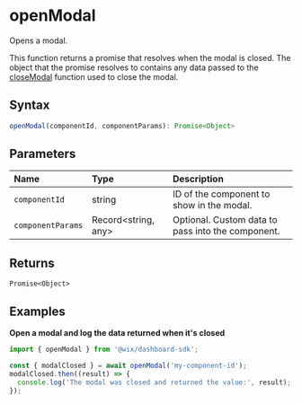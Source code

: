 # openModal

Opens a modal.

This function returns a promise that resolves when the modal is closed. The object that the promise resolves to contains
any data passed to the [closeModal](closeModal.md) function used to close the modal.


## Syntax

```ts
openModal(componentId, componentParams): Promise<Object>
```

## Parameters

| Name | Type | Description |
| :------ | :------ | :------ |
| `componentId` | string | ID of the component to show in the modal. |
| `componentParams` | Record<string, any\> | Optional. Custom data to pass into the component. |


## Returns
```
Promise<Object>
```
## Examples

**Open a modal and log the data returned when it's closed**

```ts
import { openModal } from '@wix/dashboard-sdk';

const { modalClosed } = await openModal('my-component-id');
modalClosed.then((result) => {
  console.log('The modal was closed and returned the value:', result);
});
```